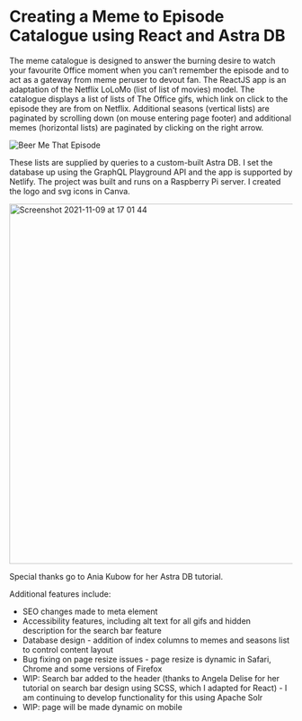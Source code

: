 # Creating a Meme to Episode Catalogue using React and Astra DB

The meme catalogue is designed to answer the burning desire to watch your favourite Office moment when you can’t remember the episode and to act as a gateway from meme peruser to devout fan. The ReactJS app is an adaptation of the Netflix LoLoMo (list of list of movies) model. The catalogue displays a list of lists of The Office gifs, which link on click to the episode they are from on Netflix. Additional seasons (vertical lists) are paginated by scrolling down (on mouse entering page footer) and additional memes (horizontal lists) are paginated by clicking on the right arrow.  


![Beer Me That Episode](https://user-images.githubusercontent.com/90731882/140968167-71f51207-a206-49e8-8cd0-96db2bd1cb2d.gif)


These lists are supplied by queries to a custom-built Astra DB. I set the database up using the GraphQL Playground API and the app is supported by Netlify. The project was built and runs on a Raspberry Pi server. I created the logo and svg icons in Canva. 


<img width="640" alt="Screenshot 2021-11-09 at 17 01 44" src="https://user-images.githubusercontent.com/90731882/140970638-ce7fe274-4e22-4d06-8800-cb23028cb0d9.png">


Special thanks go to Ania Kubow for her Astra DB tutorial. 

Additional features include: 

* SEO changes made to meta element
* Accessibility features, including alt text for all gifs and hidden description for the search bar feature 
* Database design - addition of index columns to memes and seasons list to control content layout
* Bug fixing on page resize issues - page resize is dynamic in Safari, Chrome and some versions of Firefox
* WIP: Search bar added to the header (thanks to Angela Delise for her tutorial on search bar design using SCSS, which I adapted for React) - I am continuing to develop functionality for this using Apache Solr 
* WIP: page will be made dynamic on mobile
